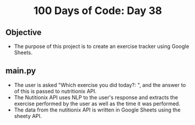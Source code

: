 <h1 align="center">
    100 Days of Code: Day 38
  <br>
</h1>

## Objective
- The purpose of this project is to create an exercise tracker using Google Sheets.

## main.py
- The user is asked "Which exercise you did today?: ", and the answer to of this is passed to nutritionix API.
- The Nutitionix API uses NLP to the user's response and extracts the exercise performed by the user as well as the time it was performed.
- The data from the nutitionix API is written in Google Sheets using the sheety API.
